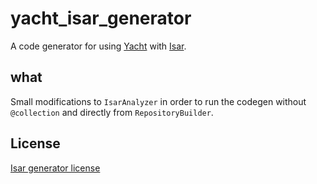 # yacht_isar_generator

A code generator for using [Yacht](https://github.com/flutterdata/yacht) with [Isar](https://isar.dev).

## what

Small modifications to `IsarAnalyzer` in order to run the codegen without `@collection` and directly from `RepositoryBuilder`.

## License

[Isar generator license](https://github.com/isar/isar/blob/main/packages/isar_generator/LICENSE)
